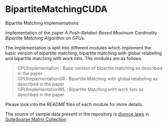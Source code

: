# BipartiteMatchingCUDA
Bipartite Matching Implementations

Implementation of the paper *A Push-Relabel-Based Maximum Cardinality Bipartite Matching Algorithm on GPUs*.

The implementation is split into different modules which implement the basic version of bipartite matching, bipartite matching with global relabeling and bipartite matching with work lists. The modules are as follows

> GPUImplementation : Basic version of bipartite matching as described in the paper<br/>
> GPUImplementationGR : Bipartite Matching with global relabeling as described in the paper<br/>
> GPUImplementationWL : Bipartite Matching with work lists as described in the paper<br/>

Please look into the *README* files of each module for more details.

The source of sample data present in the repository is [divorce laws](https://sparse.tamu.edu/Pajek/divorce) in [SuiteSparse Matrix Collection](https://sparse.tamu.edu/)
